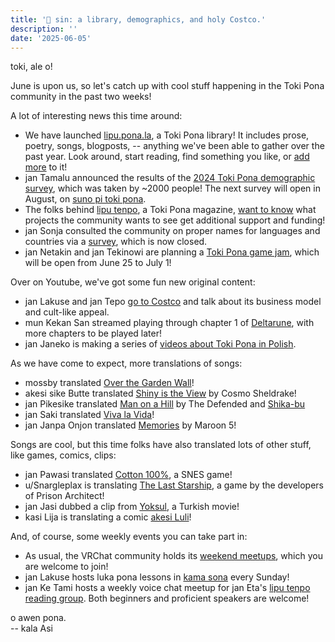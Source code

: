 ```yaml
---
title: '📰 sin: a library, demographics, and holy Costco.'
description: ''
date: '2025-06-05'
---
```


toki, ale o!

June is upon us, so let's catch up with cool stuff happening in the Toki Pona community in the past two weeks!

A lot of interesting news this time around:

* We have launched [lipu.pona.la](https://lipu.pona.la), a Toki Pona library! It includes prose, poetry, songs, blogposts, -- anything we've been able to gather over the past year. Look around, start reading, find something you like, or [add more](https://lipu.pona.la/add) to it!
* jan Tamalu announced the results of the [2024 Toki Pona demographic survey](https://tokiponacensus.github.io/results2024/), which was taken by ~2000 people! The next survey will open in August, on [suno pi toki pona](https://suno.pona.la/2025/).
* The folks behind [lipu tenpo](https://liputenpo.org/), a Toki Pona magazine, [want to know](https://forms.gle/DdxxtHMSztaS1dqNA) what projects the community wants to see get additional support and funding!
* jan Sonja consulted the community on proper names for languages and countries via a [survey](https://forms.gle/pgqYsMaDWFNPYrMU7), which is now closed.
* jan Netakin and jan Tekinowi are planning a [Toki Pona game jam](https://itch.io/jam/mu), which will be open from June 25 to July 1!

Over on Youtube, we've got some fun new original content:

* jan Lakuse and jan Tepo [go to Costco](https://youtu.be/0PL5n-HVVfE) and talk about its business model and cult-like appeal.
* mun Kekan San streamed playing through chapter 1 of [Deltarune](https://www.youtube.com/watch?v=bTBx1aHtAfI), with more chapters to be played later!
* jan Janeko is making a series of [videos about Toki Pona in Polish](https://www.youtube.com/watch?v=PbdaDeeOcrQ).

As we have come to expect, more translations of songs:

* mossby translated [Over the Garden Wall](https://www.youtube.com/watch?v=xJ-CDM0AFM4)!
* akesi sike Butte translated [Shiny is the View](https://seka.pona.la/w/tnPyiTC7WvemShC2zRXU9Z) by Cosmo Sheldrake!
* jan Pikesike translated [Man on a Hill](https://www.youtube.com/watch?v=9IHkp_p7mX4) by The Defended and [Shika-bu](https://www.youtube.com/watch?v=WkhpfoOz9Wk)
* jan Saki translated [Viva la Vida](https://www.youtube.com/watch?v=Ai83GIwMOT8)!
* jan Janpa Onjon translated [Memories](https://www.youtube.com/watch?v=zwb6L-pmfsI) by Maroon 5!

Songs are cool, but this time folks have also translated lots of other stuff, like games, comics, clips:

* jan Pawasi translated [Cotton 100%](https://gitlab.com/ma-Meluken/musi-Koton-100/-/releases/permalink/latest), a SNES game!
* u/Snargleplax is translating [The Last Starship](https://www.reddit.com/r/tokipona/comments/1kzcueq/musi_the_last_starship_tan_kulupu_introversion/), a game by the developers of Prison Architect!
* jan Jasi dubbed a clip from [Yoksul](https://www.youtube.com/watch?v=Vfn_g0rmXUc), a Turkish movie!
* kasi Lija is translating a comic [akesi Luli](https://www.reddit.com/r/tokipona/comments/1kxma46/akesi_luli_chapter_1_again/)!

And, of course, some weekly events you can take part in:

* As usual, the VRChat community holds its [weekend meetups](https://bsky.app/profile/tokiponavr.bsky.social), which you are welcome to join!
* jan Lakuse hosts luka pona lessons in [kama sona](https://discord.gg/ChC6qtVsSE) every Sunday!
* jan Ke Tami hosts a weekly voice chat meetup for jan Eta's [lipu tenpo reading group](https://discord.com/channels/969386329513295872/1356386599268520006). Both beginners and proficient speakers are welcome!

o awen pona.  
-- kala Asi
